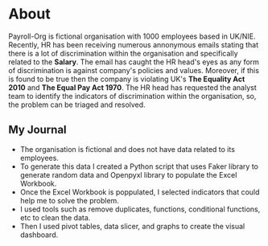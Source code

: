 # About
Payroll-Org is fictional organisation with 1000 employees based in UK/NIE. Recently, HR has been receiving numerous annonymous emails stating that there is a lot of discrimination within the organisation and specifically related to the **Salary**. The email has caught the HR head's eyes as any form of discrimination is against company's policies and values. Moreover, if this is found to be true then the company is violating UK's **The Equality Act 2010**  and **The Equal Pay Act 1970**. The HR head has requested the analyst team to identify the indicators of discrimination within the organisation, so, the problem can be triaged and resolved.

## My Journal
- The organisation is fictional and does not have data related to its employees. 
- To generate this data I created a Python script that uses Faker library to generate random data and Openpyxl library to populate the Excel Workbook.
- Once the Excel Workbook is poppulated, I selected indicators that could help me to solve the problem.
- I used tools such as remove duplicates, functions, conditional functions, etc to clean the data.
- Then I used pivot tables, data slicer, and graphs to create the visual dashboard.